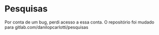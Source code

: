 # Pesquisas

Por conta de um bug, perdi acesso a essa conta.
O repositório foi mudado para gitlab.com/danilopcarlotti/pesquisas
